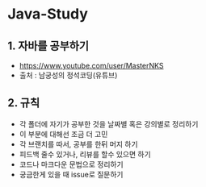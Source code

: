 # Java-Study


## 1. 자바를 공부하기
 - https://www.youtube.com/user/MasterNKS 
 - 출처 : 남궁성의 정석코딩(유튜브)


## 2. 규칙
- 각 폴더에 자기가 공부한 것을 날짜별 혹은 강의별로 정리하기
- 이 부분에 대해선 조금 더 고민
- 각 브랜치를 따서, 공부를 한뒤 머지 하기
- 피드백 줄수 있거나, 리뷰를 할수 있으면 하기
- 코드나 마크다운 문법으로 정리하기
- 궁금한게 있을 때 issue로 질문하기